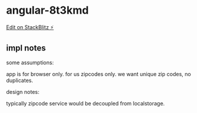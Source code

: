 # angular-8t3kmd

[Edit on StackBlitz ⚡️](https://stackblitz.com/edit/angular-8t3kmd)

## impl notes

some assumptions:

app is for browser only.
for us zipcodes only.
we want unique zip codes, no duplicates.

design notes:

typically zipcode service would be decoupled from localstorage.
